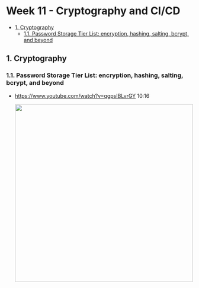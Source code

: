 # Week 11 - Cryptography and CI/CD <!-- omit in toc -->

- [1. Cryptography](#1-cryptography)
  - [1.1. Password Storage Tier List: encryption, hashing, salting, bcrypt, and beyond](#11-password-storage-tier-list-encryptionhashing-salting-bcrypt-and-beyond)

## 1. Cryptography

### 1.1. Password Storage Tier List: encryption, hashing, salting, bcrypt, and beyond

- https://www.youtube.com/watch?v=qgpsIBLvrGY 10:16

  <img src="https://img.youtube.com/vi/qgpsIBLvrGY/maxresdefault.jpg" width=480>
